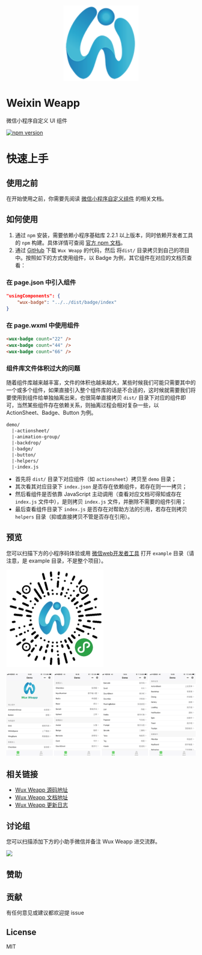 <p align="center">
    <a href="https://wux-weapp.github.io/wux-weapp-docs/">
        <img width="200" src="./screenshots/logo.png">
    </a>
</p>

# Weixin Weapp

微信小程序自定义 UI 组件

[![npm version](https://img.shields.io/npm/v/wux-weapp.svg)](https://www.npmjs.org/package/wux-weapp)

# 快速上手

## 使用之前

在开始使用之前，你需要先阅读 [微信小程序自定义组件](https://developers.weixin.qq.com/miniprogram/dev/framework/custom-component/) 的相关文档。

## 如何使用

1. 通过 `npm` 安装，需要依赖小程序基础库 2.2.1 以上版本，同时依赖开发者工具的 `npm` 构建。具体详情可查阅 [官方 npm 文档](https://developers.weixin.qq.com/miniprogram/dev/devtools/npm.html)。
2. 通过 [GitHub](https://github.com/wux-weapp/wux-weapp/) 下载 `Wux Weapp` 的代码，然后 将`dist/` 目录拷贝到自己的项目中。按照如下的方式使用组件，以 Badge 为例，其它组件在对应的文档页查看：

### 在 page.json 中引入组件

```json
"usingComponents": {
    "wux-badge": "../../dist/badge/index"
}
```

### 在 page.wxml 中使用组件

```html
<wux-badge count="22" />
<wux-badge count="44" />
<wux-badge count="66" />
```

### 组件库文件体积过大的问题

随着组件库越来越丰富，文件的体积也越来越大，某些时候我们可能只需要其中的一个或多个组件，如果直接引入整个组件库的话是不合适的，这时候就需要我们将要使用到组件给单独抽离出来，也很简单直接拷贝 `dist/` 目录下对应的组件即可，当然某些组件存在依赖关系，则抽离过程会相对复杂一些，以 ActionSheet、Badge、Button 为例。

```
demo/
  |-actionsheet/
  |-animation-group/
  |-backdrop/
  |-badge/
  |-button/
  |-helpers/
  |-index.js
```

- 首先将 `dist/` 目录下对应组件（如 `actionsheet`）拷贝至 `demo` 目录；
- 其次看其对应目录下 `index.json` 是否存在依赖组件，若存在则一一拷贝；
- 然后看组件是否依靠 JavaScript 主动调用（查看对应文档可得知或存在 `index.js` 文件中），是则拷贝 `index.js` 文件，并删除不需要的组件引用；
- 最后查看组件目录下 `index.js` 是否存在对帮助方法的引用，若存在则拷贝 `helpers` 目录（抑或直接拷贝不管是否存在引用）。

## 预览

您可以扫描下方的小程序码体验或用 [微信web开发者工具](https://mp.weixin.qq.com/debug/wxadoc/dev/devtools/download.html) 打开 `example` 目录（请注意，是 example 目录，不是整个项目）。

![logo](./screenshots/qrcode.jpg)

<img src="./screenshots/screenshorts-01.png" style="display:inline;">

## 相关链接

- [Wux Weapp 源码地址](https://github.com/wux-weapp/wux-weapp/)
- [Wux Weapp 文档地址](https://wux-weapp.github.io/wux-weapp-docs/)
- [Wux Weapp 更新日志](https://wux-weapp.github.io/wux-weapp-docs/#/changelog)

## 讨论组

您可以扫描添加下方的小助手微信并备注 Wux Weapp 进交流群。

<img src="http://pbqg2m54r.bkt.clouddn.com/wechat.png" style="display:inline;">

## 赞助

<!--请作者喝营养快线补补小身体(`・ω・´)-->

<p>
<!--  <img src="http://pbqg2m54r.bkt.clouddn.com/alipay.jpg" width="256" height="350" style="display:inline;">-->
<!--  <img src="http://pbqg2m54r.bkt.clouddn.com/wxpay.jpg" width="256" height="350" style="display:inline;">-->
</p>

## 贡献

有任何意见或建议都欢迎提 issue

## License

MIT
